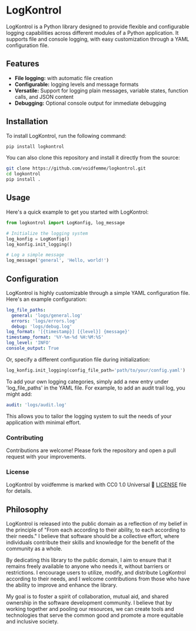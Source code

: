# LogKontrol

LogKontrol is a Python library designed to provide flexible and configurable logging capabilities across different modules of a Python application. It supports file and console logging, with easy customization through a YAML configuration file.

## Features

- **File logging:** with automatic file creation
- **Configurable:** logging levels and message formats
- **Versatile:** Support for logging plain messages, variable states, function calls, and JSON content
- **Debugging:** Optional console output for immediate debugging

## Installation

To install LogKontrol, run the following command:

```bash
pip install logkontrol
```

You can also clone this repository and install it directly from the source:

```bash
git clone https://github.com/voidfemme/logkontrol.git
cd logkontrol
pip install .
```

## Usage

Here's a quick example to get you started with LogKontrol:

```python
from logkontrol import LogKonfig, log_message

# Initialize the logging system
log_konfig = LogKonfig()
log_konfig.init_logging()

# Log a simple message
log_message('general', 'Hello, world!')
```

## Configuration

LogKontrol is highly customizable through a simple YAML configuration file. Here's an example configuration:

```yaml
log_file_paths:
  general: 'logs/general.log'
  errors: 'logs/errors.log'
  debug: 'logs/debug.log'
log_format: '[{timestamp}] [{level}] {message}'
timestamp_format: '%Y-%m-%d %H:%M:%S'
log_level: 'INFO'
console_output: True
```

Or, specify a different configuration file during initialization:

```python
log_konfig.init_logging(config_file_path='path/to/your/config.yaml')
```

To add your own logging categories, simply add a new entry under 'log_file_paths' in the
YAML file. For example, to add an audit trail log, you might add:

```yaml
audit: 'logs/audit.log'
```

This allows you to tailor the logging system to suit the needs of your application with
minimal effort.

### Contributing

Contributions are welcome! Please fork the repository and open a pull request with your
improvements.

### License

LogKontrol by voidfemme is marked with CC0 1.0 Universal 💖
[LICENSE](LICENSE) file for details.

## Philosophy

LogKontrol is released into the public domain as a reflection of my belief in the principle
of "From each according to their ability, to each according to their needs." I believe that
software should be a collective effort, where individuals contribute their skills and knowledge
for the benefit of the community as a whole.

By dedicating this library to the public domain, I aim to ensure that it remains freely
available to anyone who needs it, without barriers or restrictions. I encourage users to
utilize, modify, and distribute LogKontrol according to their needs, and I welcome
contributions from those who have the ability to improve and enhance the library.

My goal is to foster a spirit of collaboration, mutual aid, and shared ownership in the
software development community. I believe that by working together and pooling our
resources, we can create tools and technologies that serve the common good and promote a more
equitable and inclusive society.

